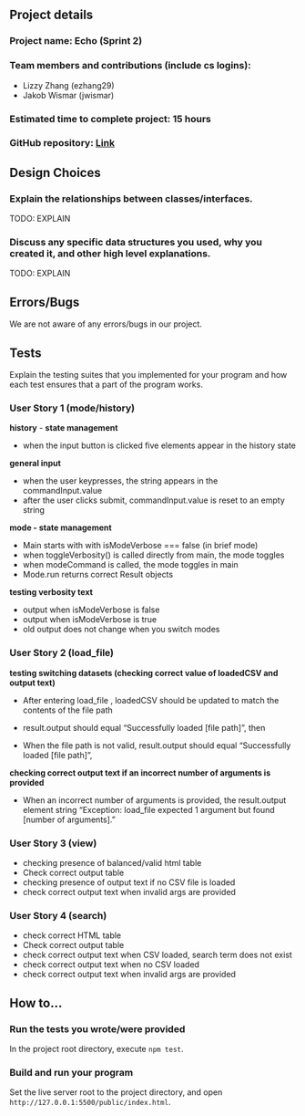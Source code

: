 ## Project details

### Project name: Echo (Sprint 2)

### Team members and contributions (include cs logins):

- Lizzy Zhang (ezhang29)
- Jakob Wismar (jwismar)

### Estimated time to complete project: 15 hours

### GitHub repository: [Link](https://github.com/cs0320-s2023/sprint-2-ezhang29-jwismar)

## Design Choices

### Explain the relationships between classes/interfaces.

TODO: EXPLAIN

### Discuss any specific data structures you used, why you created it, and other high level explanations.

TODO: EXPLAIN

## **Errors/Bugs**

We are not aware of any errors/bugs in our project.

## Tests

Explain the testing suites that you implemented for your program and how each test ensures that a part of the program works.

### **User Story 1 (mode/history)**

**history** - **state management**

- when the input button is clicked five elements appear in the history state

**general input**

- when the user keypresses, the string appears in the commandInput.value
- after the user clicks submit, commandInput.value is reset to an empty string

**mode - state management**

- Main starts with with isModeVerbose === false (in brief mode)
- when toggleVerbosity() is called directly from main, the mode toggles
- when modeCommand is called, the mode toggles in main
- Mode.run returns correct Result objects

**testing verbosity text**

- output when isModeVerbose is false
- output when isModeVerbose is true
- old output does not change when you switch modes

### **User Story 2 (load_file)**

**testing switching datasets (checking correct value of loadedCSV and output text)**

- After entering load_file <file path>, loadedCSV should be updated to match the contents of the file path

- result.output should equal “Successfully loaded [file path]”, then

- When the file path is not valid, result.output should equal “Successfully loaded [file path]”,

**checking correct output text if an incorrect number of arguments is provided**

- When an incorrect number of arguments is provided, the result.output element string “Exception: load_file expected 1 argument but found [number of arguments].”

### **User Story 3 (view)**

- checking presence of balanced/valid html table
- Check correct output table
- checking presence of output text if no CSV file is loaded
- check correct output text when invalid args are provided

### **User Story 4 (search)**

- check correct HTML table
- Check correct output table
- check correct output text when CSV loaded, search term does not exist
- check correct output text when no CSV loaded
- check correct output text when invalid args are provided

## How to…

### Run the tests you wrote/were provided

In the project root directory, execute `npm test`.

### Build and run your program

Set the live server root to the project directory, and open `http://127.0.0.1:5500/public/index.html`.
